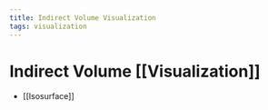 ```yaml
---
title: Indirect Volume Visualization
tags: visualization
---
```


# Indirect Volume [[Visualization]]
- [[Isosurface]]






























